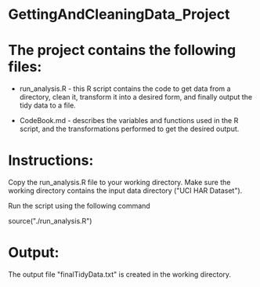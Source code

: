 GettingAndCleaningData_Project
==============================

The project contains the following files:
============================================
* run_analysis.R  -  this R script contains the code to get data from a directory, clean it, transform it into a desired form, and finally output the tidy data to a file.

* CodeBook.md     -  describes the variables and functions used in the R script, and the transformations performed to get the desired output.


Instructions:
======================
Copy the run_analysis.R file to your working directory.
Make sure the working directory contains the input data directory ("UCI HAR Dataset").

Run the script using the following command

source("./run_analysis.R")


Output:
========================
The output file "finalTidyData.txt" is created in the working directory.

